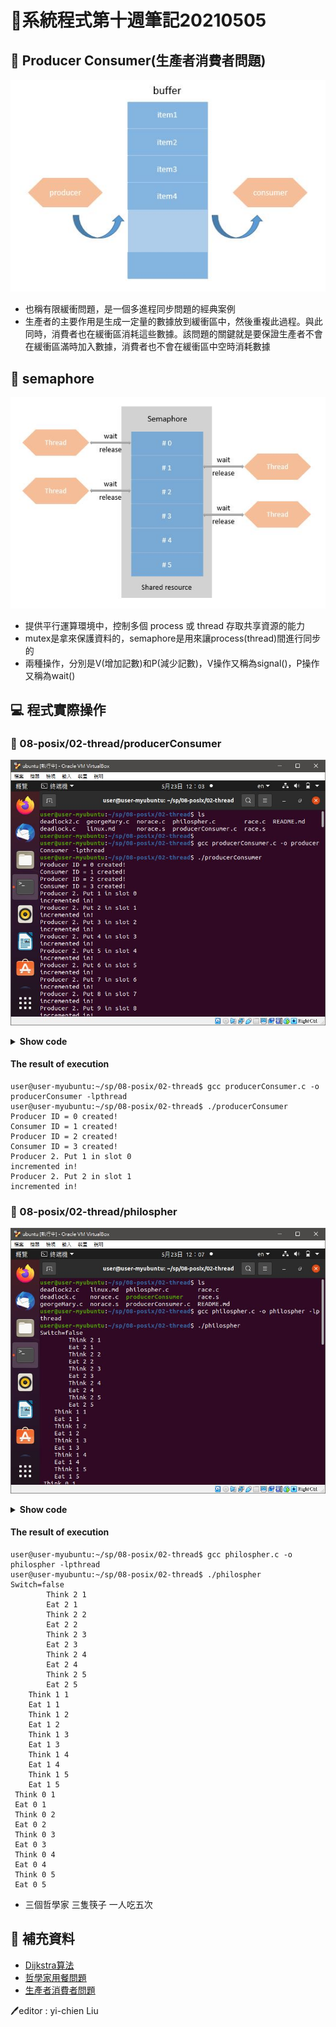 # 📝系統程式第十週筆記20210505
## 📖 Producer Consumer(生產者消費者問題)
![](pic/procon.JPG)
* 也稱有限緩衝問題，是一個多進程同步問題的經典案例
* 生產者的主要作用是生成一定量的數據放到緩衝區中，然後重複此過程。與此同時，消費者也在緩衝區消耗這些數據。該問題的關鍵就是要保證生產者不會在緩衝區滿時加入數據，消費者也不會在緩衝區中空時消耗數據

## 📖 semaphore
![](pic/sem.JPG)
* 提供平行運算環境中，控制多個 process 或 thread 存取共享資源的能力
* mutex是拿來保護資料的，semaphore是用來讓process(thread)間進行同步的
* 兩種操作，分別是V(增加記數)和P(減少記數)，V操作又稱為signal()，P操作又稱為wait()

## 💻 程式實際操作
### 🔗 08-posix/02-thread/producerConsumer 
![](pic/producerConsumer.JPG)
<details>
  <summary><b>Show code</b></summary>

  ```
#include <stdio.h>
#include <pthread.h>
#include <semaphore.h>
#include <stdlib.h>

void *producer (void *) ;
void *consumer(void *) ;
sem_t empty, full, mutex ;

int buffer[10] /*note extra long space!*/ ;
int ID[10] ;
int in = 0 ; int out = 0 ;
int BUFFER_SIZE = 10 ;
int nextProduced = 0 ;

int main() {
    int i ;
    pthread_t TID[10] ;

    sem_init(&empty, 0, 10) ;
    sem_init(&full, 0, 0) ;
    sem_init(&mutex, 0, 1) ;

    for(i = 0; i < 10; i++) {
        ID[i] = i ;
        buffer[i] = -1 ;
    }

    //for(i = 0; i < 5000; i += 2) {
        pthread_create(&TID[0], NULL, producer, (void *) &ID[0]) ;
        printf("Producer ID = %d created!\n", 0) ;
        pthread_create(&TID[1], NULL, consumer, (void *) &ID[1]) ;
        printf("Consumer ID = %d created!\n", 1) ;

        pthread_create(&TID[2], NULL, producer, (void *) &ID[2]) ;
        printf("Producer ID = %d created!\n", 2) ;
        pthread_create(&TID[3], NULL, consumer, (void *) &ID[3]) ;
        printf("Consumer ID = %d created!\n", 3) ;
    //}

    for(i = 0; i < 10 ; i++) {
        pthread_join(TID[i], NULL) ;
    }
}

void *producer(void *Boo) {
    int *ptr;
    int ID;
    ptr = (int *) Boo;
    ID = *ptr;
    while (1) {
        nextProduced++; //Producing Integers
        /* Check to see if Overwriting unread slot */
        sem_wait(&empty);
        sem_wait(&mutex);

        if (buffer[in] != -1) {
            printf("Synchronization Error: Producer %d Just overwrote %d from Slot %d\n", ID, buffer[in], in);
            exit(0);
        }

        /* Looks like we are OK */
        buffer[in] = nextProduced;
        printf("Producer %d. Put %d in slot %d\n", ID, nextProduced, in);
        in = (in + 1) % BUFFER_SIZE;
        printf("incremented in!\n");

        sem_post(&mutex);
        sem_post(&full);
    }
 }

void *consumer (void *Boo) {
    static int nextConsumed = 0 ;
    int *ptr ;
    int ID ;
    ptr = (int *) Boo ;
    ID = *ptr ;
    while (1) {
        sem_wait(&full);
        sem_wait(&mutex);

        nextConsumed = buffer[out];
        /*Check to make sure we did not read from an empty slot*/
        if (nextConsumed == -1) {
            printf("Synch Error: Consumer %d Just Read from empty slot %d\n", ID, out) ;
            exit(0) ;
        }
        /* We must be OK */
        printf("Consumer %d Just consumed item %d from slot %d\n", ID, nextConsumed, out) ;
        buffer[out] = -1 ;
        out = (out + 1) % BUFFER_SIZE;

        sem_post(&mutex);
        sem_post(&empty);
    }
}
  ```
</details>

#### The result of execution
```
user@user-myubuntu:~/sp/08-posix/02-thread$ gcc producerConsumer.c -o producerConsumer -lpthread
user@user-myubuntu:~/sp/08-posix/02-thread$ ./producerConsumer
Producer ID = 0 created!
Consumer ID = 1 created!
Producer ID = 2 created!
Consumer ID = 3 created!
Producer 2. Put 1 in slot 0
incremented in!
Producer 2. Put 2 in slot 1
incremented in!
```

### 🔗 08-posix/02-thread/philospher 
![](pic/philospher.JPG)<details>
  <summary><b>Show code</b></summary>

  ```
#include <stdio.h>
#include <pthread.h>
#include <semaphore.h>
typedef	enum { False=0, True=1 } bool ;

#define N 5 /* Number of times each philosopher tries to eat */
#define P 3 /* Number of philosophers */

sem_t Room;
sem_t Fork[P];
bool Switch ;

void *tphilosopher(void *ptr) {
    int i, k = *((int *) ptr);
    for(i = 1; i <= N; i++) {
        printf("%*cThink %d %d\n", k*4, ' ', k, i);
        if(Switch) {
            sem_wait(&Room) ;
        }
        sem_wait(&Fork[k]) ;
        sem_wait(&Fork[(k+1) % P]) ;
        printf("%*cEat %d %d\n", k*4, ' ', k, i);
        sem_post(&Fork[k]) ;
        sem_post(&Fork[(k+1) % P]) ;
        if(Switch) {
            sem_post(&Room) ;
        }
    }
    pthread_exit(0);
}

int main(int argc, char * argv[]) {
    int i, targ[P];
    pthread_t thread[P];
    sem_init(&Room, 0, P-1);    
    Switch = (argc > 1); /* Room semaphore on/off */
    printf("Switch=%s\n",(Switch?"true":"false"));
    for(i=0;i<P;i++) {
        sem_init(&Fork[i], 0, 1);    
    }
    for(i=0;i<P;i++) {
        targ[i] = i;
        pthread_create(&thread[i], NULL, &tphilosopher,(void *) &targ[i]);
    }
    for(i=0;i<P;i++) {
        pthread_join(thread[i], NULL);
    }
    for(i=0;i<P;i++) {
        sem_destroy(&Fork[i]);
    }
    sem_destroy(&Room);
    return 0;
}
  ```
</details>

#### The result of execution
```
user@user-myubuntu:~/sp/08-posix/02-thread$ gcc philospher.c -o philospher -lpthread
user@user-myubuntu:~/sp/08-posix/02-thread$ ./philospher 
Switch=false
        Think 2 1
        Eat 2 1
        Think 2 2
        Eat 2 2
        Think 2 3
        Eat 2 3
        Think 2 4
        Eat 2 4
        Think 2 5
        Eat 2 5
    Think 1 1
    Eat 1 1
    Think 1 2
    Eat 1 2
    Think 1 3
    Eat 1 3
    Think 1 4
    Eat 1 4
    Think 1 5
    Eat 1 5
 Think 0 1
 Eat 0 1
 Think 0 2
 Eat 0 2
 Think 0 3
 Eat 0 3
 Think 0 4
 Eat 0 4
 Think 0 5
 Eat 0 5
```
* 三個哲學家 三隻筷子 一人吃五次

## 📖 補充資料
* [Dijkstra算法](http://nthucad.cs.nthu.edu.tw/~yyliu/personal/nou/04ds/dijkstra.html)
* [哲學家用餐問題](https://zh.wikipedia.org/wiki/%E5%93%B2%E5%AD%A6%E5%AE%B6%E5%B0%B1%E9%A4%90%E9%97%AE%E9%A2%98)
* [生產者消費者問題](https://zh.wikipedia.org/wiki/%E7%94%9F%E4%BA%A7%E8%80%85%E6%B6%88%E8%B4%B9%E8%80%85%E9%97%AE%E9%A2%98?fbclid=IwAR1QCqhZ57x1X0UI1wZsPfEDrQlEwkw3l8CbZW5XTkWiKOeZKoZnKluhzxM)


🖊️editor : yi-chien Liu



